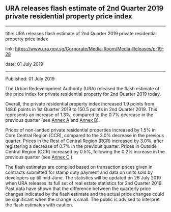 ## URA releases flash estimate of 2nd Quarter 2019 private residential property price index

---

title: URA releases flash estimate of 2nd Quarter 2019 private residential property price index

link: https://www.ura.gov.sg/Corporate/Media-Room/Media-Releases/pr19-28

date: 01 July 2019

---

Published: 01 July 2019

The Urban Redevelopment Authority (URA) released the flash estimate of the price index for private residential property for 2nd Quarter 2019 today.

Overall, the private residential property index increased 1.9 points from 148.6 points in 1st Quarter 2019 to 150.5 points in 2nd Quarter 2019. This represents an increase of 1.3%, compared to the 0.7% decrease in the previous quarter (see [Annex A](https://www.ura.gov.sg/-/media/Corporate/Media-Room/2019/Jul/pr19-28a.pdf) and [Annex B](https://www.ura.gov.sg/-/media/Corporate/Media-Room/2019/Jul/pr19-28b.pdf)).

Prices of non-landed private residential properties increased by 1.5% in Core Central Region (CCR), compared to the 3.0% decrease in the previous quarter. Prices in the Rest of Central Region (RCR) increased by 3.0%, after registering a decrease of 0.7% in the previous quarter. Prices in Outside Central Region (OCR) increased by 0.5%, following the 0.2% increase in the previous quarter (see [Annex C](https://www.ura.gov.sg/-/media/Corporate/Media-Room/2019/Jul/pr19-28c.pdf) ).

The flash estimates are compiled based on transaction prices given in contracts submitted for stamp duty payment and data on units sold by developers up till mid-June. The statistics will be updated on 26 July 2019 when URA releases its full set of real estate statistics for 2nd Quarter 2019. Past data have shown that the difference between the quarterly price changes indicated by the flash estimate and the actual price changes could be significant when the change is small. The public is advised to interpret the flash estimates with caution.
